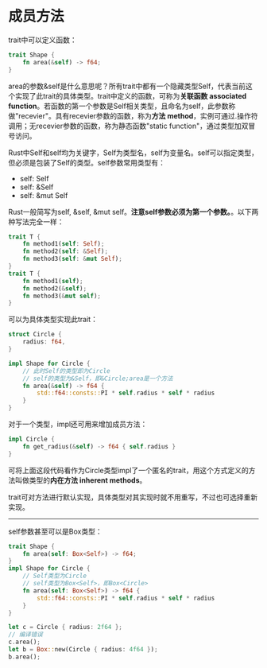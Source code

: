 # 成员方法

trait中可以定义函数：

```rust
trait Shape {
    fn area(&self) -> f64;
}
```

area的参数&self是什么意思呢？所有trait中都有一个隐藏类型Self，代表当前这个实现了此trait的具体类型。trait中定义的函数，可称为**关联函数 associated function**。若函数的第一个参数是Self相关类型，且命名为self，此参数称做"recevier"。具有recevier参数的函数，称为**方法 method**，实例可通过.操作符调用；无recevier参数的函数，称为静态函数"static function"，通过类型加双冒号访问。

Rust中Self和self均为关键字，Self为类型名，self为变量名。self可以指定类型，但必须是包装了Self的类型。self参数常用类型有：

- self: Self
- self: &Self
- self: &mut Self

Rust一般简写为self, &self, &mut self。**注意self参数必须为第一个参数。**。以下两种写法完全一样：

```rust
trait T {
	fn method1(self: Self);
	fn method2(self: &Self);
	fn method3(self: &mut Self);
}
trait T {
	fn method1(self);
	fn method2(&self);
	fn method3(&mut self);
}
```

可以为具体类型实现此trait：

```rust
struct Circle {
	radius: f64,
}

impl Shape for Circle {
	// 此时Self的类型即为Circle
	// self的类型为&Self，即&Circle;area是一个方法
	fn area(&self) -> f64 {
		std::f64::consts::PI * self.radius * self * radius
	}
}
```

对于一个类型，impl还可用来增加成员方法：

```rust
impl Circle {
	fn get_radius(&self) -> f64 { self.radius }  
}
```

可将上面这段代码看作为Circle类型impl了一个匿名的trait，用这个方式定义的方法叫做类型的**内在方法 inherent methods**。

trait可对方法进行默认实现，具体类型对其实现时就不用重写，不过也可选择重新实现。

***

self参数甚至可以是Box类型：

```rust
trait Shape {
	fn area(self: Box<Self>) -> f64;
}
impl Shape for Circle {
	// Self类型为Circle
	// self类型为Box<Self>，即Box<Circle>
	fn area(self: Box<Self>) -> f64 {
		std::f64::consts::PI * self.radius * self * radius
	}
}

let c = Circle { radius: 2f64 };
// 编译错误
c.area();
let b = Box::new(Circle { radius: 4f64 });
b.area();
```


